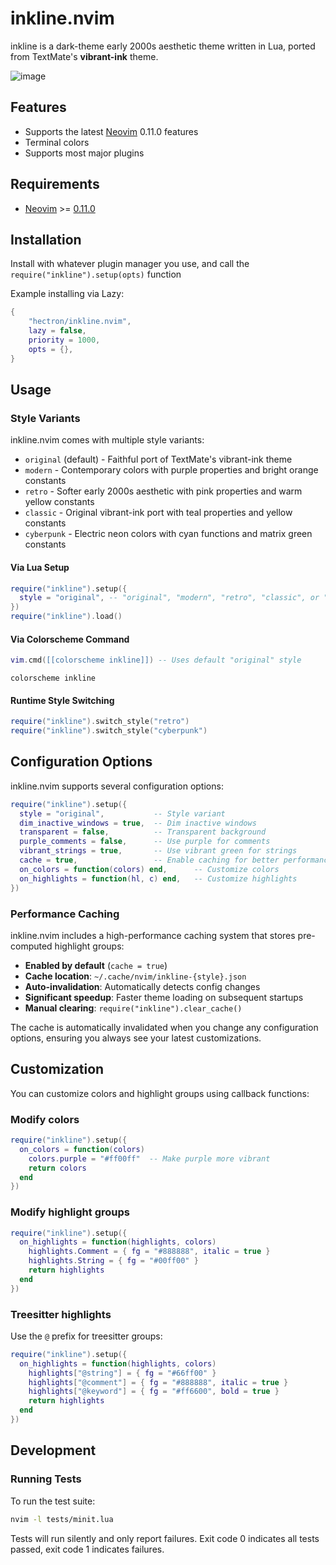 # inkline.nvim

inkline is a dark-theme early 2000s aesthetic theme written in Lua, ported from TextMate's **vibrant-ink** theme.

![image](https://github.com/user-attachments/assets/394ad090-bbd6-443b-a53f-b4eac5437508)

## Features

- Supports the latest [Neovim][neovim] 0.11.0 features
- Terminal colors
- Supports most major plugins

## Requirements

- [Neovim][neovim] >= [0.11.0](https://github.com/neovim/neovim/releases/tag/v0.11.0)

## Installation

Install with whatever plugin manager you use, and call the `require("inkline").setup(opts)` function

Example installing via Lazy:

```lua
{
    "hectron/inkline.nvim",
    lazy = false,
    priority = 1000,
    opts = {},
}
```

## Usage

### Style Variants

inkline.nvim comes with multiple style variants:

- `original` (default) - Faithful port of TextMate's vibrant-ink theme 
- `modern` - Contemporary colors with purple properties and bright orange constants
- `retro` - Softer early 2000s aesthetic with pink properties and warm yellow constants  
- `classic` - Original vibrant-ink port with teal properties and yellow constants
- `cyberpunk` - Electric neon colors with cyan functions and matrix green constants

#### Via Lua Setup

```lua
require("inkline").setup({
  style = "original", -- "original", "modern", "retro", "classic", or "cyberpunk"
})
require("inkline").load()
```

#### Via Colorscheme Command

```lua
vim.cmd([[colorscheme inkline]]) -- Uses default "original" style
```

```vim
colorscheme inkline
```

#### Runtime Style Switching

```lua
require("inkline").switch_style("retro")
require("inkline").switch_style("cyberpunk")
```

## Configuration Options

inkline.nvim supports several configuration options:

```lua
require("inkline").setup({
  style = "original",           -- Style variant
  dim_inactive_windows = true,  -- Dim inactive windows
  transparent = false,          -- Transparent background
  purple_comments = false,      -- Use purple for comments
  vibrant_strings = true,       -- Use vibrant green for strings  
  cache = true,                 -- Enable caching for better performance
  on_colors = function(colors) end,      -- Customize colors
  on_highlights = function(hl, c) end,   -- Customize highlights
})
```

### Performance Caching

inkline.nvim includes a high-performance caching system that stores pre-computed highlight groups:

- **Enabled by default** (`cache = true`)
- **Cache location**: `~/.cache/nvim/inkline-{style}.json`
- **Auto-invalidation**: Automatically detects config changes
- **Significant speedup**: Faster theme loading on subsequent startups
- **Manual clearing**: `require("inkline").clear_cache()`

The cache is automatically invalidated when you change any configuration options, ensuring you always see your latest customizations.

## Customization

You can customize colors and highlight groups using callback functions:

### Modify colors
```lua
require("inkline").setup({
  on_colors = function(colors)
    colors.purple = "#ff00ff"  -- Make purple more vibrant
    return colors
  end
})
```

### Modify highlight groups
```lua
require("inkline").setup({
  on_highlights = function(highlights, colors)
    highlights.Comment = { fg = "#888888", italic = true }
    highlights.String = { fg = "#00ff00" }
    return highlights
  end
})
```

### Treesitter highlights
Use the `@` prefix for treesitter groups:
```lua
require("inkline").setup({
  on_highlights = function(highlights, colors)
    highlights["@string"] = { fg = "#66ff00" }
    highlights["@comment"] = { fg = "#888888", italic = true }
    highlights["@keyword"] = { fg = "#ff6600", bold = true }
    return highlights
  end
})
```

## Development

### Running Tests

To run the test suite:

```bash
nvim -l tests/minit.lua
```

Tests will run silently and only report failures. Exit code 0 indicates all tests passed, exit code 1 indicates failures.

[neovim]: https://github.com/neovim/neovim
